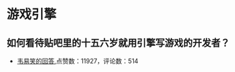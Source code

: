#  游戏引擎 
## 如何看待贴吧里的十五六岁就用引擎写游戏的开发者？
- [韦易笑的回答](https://www.zhihu.com/question/29403861/answer/44441261),点赞数：11927，评论数：514

